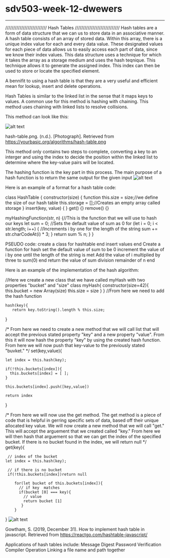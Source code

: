 # sdv503-week-12-dwewers
_____________________________________________________________________
//////////////////////////  Hash Tables  ////////////////////////////
Hash tables are a form of data structure that we can us to store data in an associative manner.
A hash table consists of an array of stored data. Within this array, there is a unique index value
for each and every data value. These designated values for each piece of data allows us to easily access 
each part of data, since we know their index values. This data structure uses a technique for which it takes
the array as a storage medium and uses the hash teqnique. This technique allows it to generate the assigned 
index. This index can then be used to store or locate the specified element.

A bennifit to using a hash table is that they are a very useful and efficient mean for lookup, insert and delete
operations. 


Hash Tables is similar to the linked list in the sense that it maps keys to values. A common use for this method is 
hashing with chaining. This method uses chaining with linked lists to resolve collisions. 

This method can look like this:

![alt text][diagram1]

[diagram1]: https://yourbasic.org/algorithms/hash-table.png "diagram1"
hash-table.png. (n.d.). [Photograph]. Retrieved from https://yourbasic.org/algorithms/hash-table.png

This method only contains two steps to complete, converting a key to an interger and using the index to decide 
the position within the linked list to determine where the key-value pairs will be located.
      
The hashing function is the key part in this process. The main purpose of a hash function is to return the same output for the given input
![alt text][diagram2]

[diagram2]: https://gblobscdn.gitbook.com/assets%2F-M0tzdQoYXoPhCiqfqxs%2F-M7Y_5joCQkAp5eT8QA3%2F-M7YbWY9D-3kXbAetNJ5%2FScreen%20Shot%202020-05-18%20at%205.10.45%20AM.png?alt=media&token=e44fee37-a2b9-41ae-8777-246028af8d87 "diagram2"
Here is an example of a format for a hash table code:

class HashTable {
  constructor(size) {
    function
    this.size = size;//we define the size of our hash table
    this.storage = [];//Creates an empty array called storage
  }
  insert(key, value) { }
  get() {}
  remove() {}
 
  myHashingFunction(str, n) {//This is the function that we will use to hash our keys
    let sum = 0; //Sets the default value of sum as 0
    for (let i = 0; i < str.length; i++) { //Increments i by one for the length of the string
      sum += str.charCodeAt(i) * 3;
    }
    return sum % n;
  }
}

PSEUDO code:
create a class for hashtable
end
insert values
end
Create a function for hash
set the default value of sum to be 0
increment the value of i by one until the length of the string is met
Add the value of i multiplied by three to sum(0)
end
return the value of sum division remainder of n
end

Here is an example of the implementation of the hash algorithm:

//Here we create a new class that we have called myHash with two properties "bucket" and "size"
class myHash{
  constructor(size=42){
    this.bucket =  new Array(size)
    this.size = size
  }
}
//From here we need to add the hash function 

    hash(key){
       return key.toString().length % this.size;
   }

/*
From here we need to create a new method that we will call list that will accept the previous stated 
property "key" and a new property "value". From this it will now hash the property "key" by using the
created hash function. From here we will now push that key-value to the previously stated "buvket."
*/
 set(key,value){

    let index = this.hash(key);

    if(!this.buckets[index]){
      this.buckets[index] = [ ];
    }

    this.buckets[index].push([key,value])

    return index

  }

  /*
  From here we will now use the get method. The get method is a piece of code that is helpful in gerring specific
  sets of data, based off their unique allocated key value. We will now create a new method that we will call "get." 
  This will accept the arguement that we created called "key." From here we will then hash that arguement so that we can
  get the index of the specified bucket. If there is no bucket found in the index, we will return null
  */
    get(key){

     // index of the bucket
    let index = this.hash(key);

     // if there is no bucket
     if(!this.buckets[index])return null

        for(let bucket of this.buckets[index]){
          // if key  matches
          if(bucket [0] === key){
            // value
            return bucket [1]
           }
        }
  }
![alt text][diagram3]

[diagram3]:  https://reactgo.com/static/da923364e6f09497c068bb9f8a591dbe/36727/seperate-chaining.png "diagram3"
Gowtham, S. (2019, December 31). How to implement hash table in javascript. Retrieved from https://reactgo.com/hashtable-javascript/

Applications of hash tables include:
Message Digest
Password Verification
Compiler Operation
Linking a file name and path together
